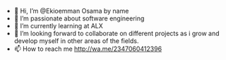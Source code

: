 - 👋 Hi, I’m @Ekioemman Osama by name
- 👀 I’m passionate about software engineering
- 🌱 I’m currently learning at ALX
- 💞️ I’m looking forward to collaborate on different projects as i grow and develop myself in other areas of the fields.
- 📫 How to reach me http://wa.me/2347060412396

<!---
Ekioemman/Ekioemman is a ✨ special ✨ repository because its `README.md` (this file) appears on your GitHub profile.
You can click the Preview link to take a look at your changes.
--->
